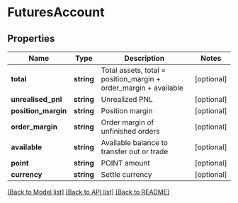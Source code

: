 # FuturesAccount

## Properties
Name | Type | Description | Notes
------------ | ------------- | ------------- | -------------
**total** | **string** | Total assets, total &#x3D; position_margin + order_margin + available | [optional] 
**unrealised_pnl** | **string** | Unrealized PNL | [optional] 
**position_margin** | **string** | Position margin | [optional] 
**order_margin** | **string** | Order margin of unfinished orders | [optional] 
**available** | **string** | Available balance to transfer out or trade | [optional] 
**point** | **string** | POINT amount | [optional] 
**currency** | **string** | Settle currency | [optional] 

[[Back to Model list]](../README.md#documentation-for-models) [[Back to API list]](../README.md#documentation-for-api-endpoints) [[Back to README]](../README.md)


